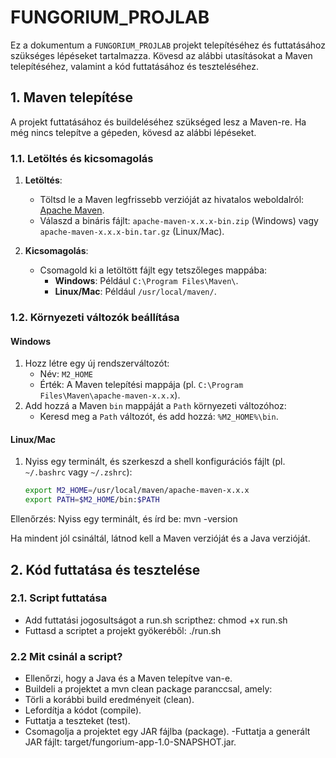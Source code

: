 # FUNGORIUM_PROJLAB

Ez a dokumentum a `FUNGORIUM_PROJLAB` projekt telepítéséhez és futtatásához szükséges lépéseket tartalmazza. Kövesd az alábbi utasításokat a Maven telepítéséhez, valamint a kód futtatásához és teszteléséhez.

## 1. Maven telepítése

A projekt futtatásához és buildeléséhez szükséged lesz a Maven-re. Ha még nincs telepítve a gépeden, kövesd az alábbi lépéseket.

### 1.1. Letöltés és kicsomagolás

1. **Letöltés**:
   - Töltsd le a Maven legfrissebb verzióját az hivatalos weboldalról: [Apache Maven](https://maven.apache.org/download.cgi).
   - Válaszd a bináris fájlt: `apache-maven-x.x.x-bin.zip` (Windows) vagy `apache-maven-x.x.x-bin.tar.gz` (Linux/Mac).

2. **Kicsomagolás**:
   - Csomagold ki a letöltött fájlt egy tetszőleges mappába:
     - **Windows**: Például `C:\Program Files\Maven\`.
     - **Linux/Mac**: Például `/usr/local/maven/`.

### 1.2. Környezeti változók beállítása

#### **Windows**
1. Hozz létre egy új rendszerváltozót:
   - Név: `M2_HOME`
   - Érték: A Maven telepítési mappája (pl. `C:\Program Files\Maven\apache-maven-x.x.x`).
2. Add hozzá a Maven `bin` mappáját a `Path` környezeti változóhoz:
   - Keresd meg a `Path` változót, és add hozzá: `%M2_HOME%\bin`.

#### **Linux/Mac**
1. Nyiss egy terminált, és szerkeszd a shell konfigurációs fájlt (pl. `~/.bashrc` vagy `~/.zshrc`):
   ```bash
   export M2_HOME=/usr/local/maven/apache-maven-x.x.x
   export PATH=$M2_HOME/bin:$PATH

Ellenőrzés: Nyiss egy terminált, és írd be:
mvn -version

Ha mindent jól csináltál, látnod kell a Maven verzióját és a Java verzióját.

## 2. Kód futtatása és tesztelése
### 2.1. Script futtatása 
- Add futtatási jogosultságot a run.sh scripthez: chmod +x run.sh
- Futtasd a scriptet a projekt gyökeréből: ./run.sh
### 2.2 Mit csinál a script?
- Ellenőrzi, hogy a Java és a Maven telepítve van-e.
- Buildeli a projektet a mvn clean package paranccsal, amely:
- Törli a korábbi build eredményeit (clean).
- Lefordítja a kódot (compile).
- Futtatja a teszteket (test).
- Csomagolja a projektet egy JAR fájlba (package).
-Futtatja a generált JAR fájlt: target/fungorium-app-1.0-SNAPSHOT.jar.
